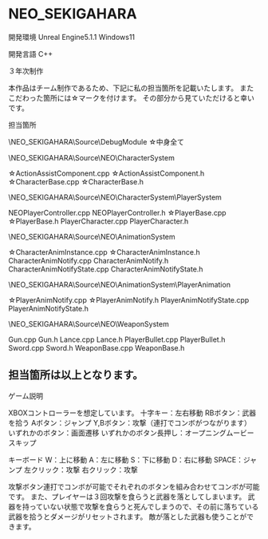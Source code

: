 # NEO_SEKIGAHARA

開発環境
Unreal Engine5.1.1 Windows11

開発言語
C++

３年次制作

本作品はチーム制作であるため、下記に私の担当箇所を記載いたします。
またこだわった箇所には☆マークを付けます。
その部分から見ていただけると幸いです。

担当箇所

\NEO_SEKIGAHARA\Source\DebugModule
☆中身全て

\NEO_SEKIGAHARA\Source\NEO\CharacterSystem

☆ActionAssistComponent.cpp
☆ActionAssistComponent.h
☆CharacterBase.cpp
☆CharacterBase.h

\NEO_SEKIGAHARA\Source\NEO\CharacterSystem\PlayerSystem

NEOPlayerController.cpp
NEOPlayerController.h
☆PlayerBase.cpp
☆PlayerBase.h
PlayerCharacter.cpp
PlayerCharacter.h

\NEO_SEKIGAHARA\Source\NEO\AnimationSystem

☆CharacterAnimInstance.cpp
☆CharacterAnimInstance.h
CharacterAnimNotify.cpp
CharacterAnimNotify.h
CharacterAnimNotifyState.cpp
CharacterAnimNotifyState.h

\NEO_SEKIGAHARA\Source\NEO\AnimationSystem\PlayerAnimation

☆PlayerAnimNotify.cpp
☆PlayerAnimNotify.h
PlayerAnimNotifyState.cpp
PlayerAnimNotifyState.h

\NEO_SEKIGAHARA\Source\NEO\WeaponSystem

Gun.cpp
Gun.h
Lance.cpp
Lance.h
PlayerBullet.cpp
PlayerBullet.h
Sword.cpp
Sword.h
WeaponBase.cpp
WeaponBase.h

担当箇所は以上となります。
-------------------------------------------------------------------------------------
ゲーム説明

XBOXコントローラーを想定しています。
十字キー：左右移動
RBボタン：武器を拾う
Aボタン：ジャンプ
Y,Bボタン：攻撃（連打でコンボがつながります）
いずれかのボタン：画面遷移
いずれかのボタン長押し：オープニングムービースキップ

キーボード
W：上に移動
A：左に移動
S：下に移動
D：右に移動
SPACE：ジャンプ
左クリック：攻撃
右クリック：攻撃

攻撃ボタン連打でコンボが可能でそれぞれのボタンを組み合わせてコンボが可能です。
また、プレイヤーは３回攻撃を食らうと武器を落としてしまいます。
武器を持っていない状態で攻撃を食らうと死んでしまうので、その前に落ちている武器を拾うとダメージがリセットされます。
敵が落とした武器も使うことができます。


